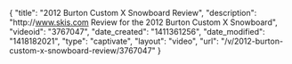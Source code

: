 {
    "title": "2012 Burton Custom X Snowboard Review",
    "description": "http:\/\/www.skis.com Review for the 2012 Burton Custom X Snowboard",
    "videoid": "3767047",
    "date_created": "1411361256",
    "date_modified": "1418182021",
    "type": "captivate",
    "layout": "video",
    "url": "\/v\/2012-burton-custom-x-snowboard-review\/3767047"
}
